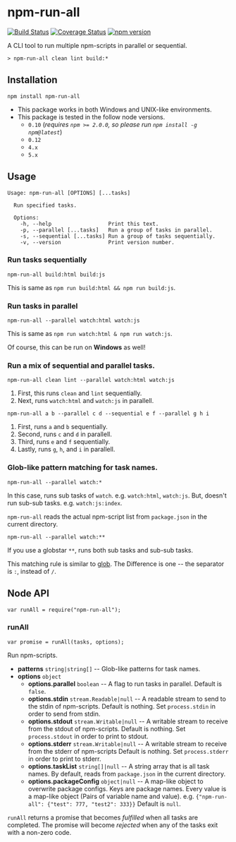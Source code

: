 # npm-run-all

[![Build Status](https://travis-ci.org/mysticatea/npm-run-all.svg?branch=master)](https://travis-ci.org/mysticatea/npm-run-all)
[![Coverage Status](https://coveralls.io/repos/mysticatea/npm-run-all/badge.svg?branch=master)](https://coveralls.io/r/mysticatea/npm-run-all?branch=master)
[![npm version](https://badge.fury.io/js/npm-run-all.svg)](http://badge.fury.io/js/npm-run-all)

A CLI tool to run multiple npm-scripts in parallel or sequential.

```
> npm-run-all clean lint build:*
```

## Installation

```
npm install npm-run-all
```

- This package works in both Windows and UNIX-like environments.
- This package is tested in the follow node versions.
  - `0.10` (*requires `npm >= 2.0.0`, so please run `npm install -g npm@latest`*)
  - `0.12`
  - `4.x`
  - `5.x`

## Usage

```
Usage: npm-run-all [OPTIONS] [...tasks]

  Run specified tasks.

  Options:
    -h, --help                  Print this text.
    -p, --parallel [...tasks]   Run a group of tasks in parallel.
    -s, --sequential [...tasks] Run a group of tasks sequentially.
    -v, --version               Print version number.
```

### Run tasks sequentially

```
npm-run-all build:html build:js
```

This is same as `npm run build:html && npm run build:js`.

### Run tasks in parallel

```
npm-run-all --parallel watch:html watch:js
```

This is same as `npm run watch:html & npm run watch:js`.

Of course, this can be run on **Windows** as well!

### Run a mix of sequential and parallel tasks.

```
npm-run-all clean lint --parallel watch:html watch:js
```

1. First, this runs `clean` and `lint` sequentially.
2. Next, runs `watch:html` and `watch:js` in parallell.

```
npm-run-all a b --parallel c d --sequential e f --parallel g h i
```

1. First, runs `a` and `b` sequentially.
2. Second, runs `c` and `d` in parallell.
3. Third, runs `e` and `f` sequentially.
4. Lastly, runs `g`, `h`, and `i` in parallell.

### Glob-like pattern matching for task names.

```
npm-run-all --parallel watch:*
```

In this case, runs sub tasks of `watch`. e.g. `watch:html`, `watch:js`.
But, doesn't run sub-sub tasks. e.g. `watch:js:index`.

`npm-run-all` reads the actual npm-script list from `package.json` in the current directory.

```
npm-run-all --parallel watch:**
```

If you use a globstar `**`, runs both sub tasks and sub-sub tasks.

This matching rule is similar to [glob](https://www.npmjs.com/package/glob#glob-primer).
The Difference is one -- the separator is `:`, instead of `/`.

## Node API

```
var runAll = require("npm-run-all");
```

### runAll

```
var promise = runAll(tasks, options);
```

Run npm-scripts.

- **patterns** `string|string[]` -- Glob-like patterns for task names.
- **options** `object`
  - **options.parallel** `boolean` --
    A flag to run tasks in parallel.
    Default is `false`.
  - **options.stdin** `stream.Readable|null` --
    A readable stream to send to the stdin of npm-scripts.
    Default is nothing.
    Set `process.stdin` in order to send from stdin.
  - **options.stdout** `stream.Writable|null` --
    A writable stream to receive from the stdout of npm-scripts.
    Default is nothing.
    Set `process.stdout` in order to print to stdout.
  - **options.stderr** `stream.Writable|null` --
    A writable stream to receive from the stderr of npm-scripts
    Default is nothing.
    Set `process.stderr` in order to print to stderr.
  - **options.taskList** `string[]|null` --
    A string array that is all task names.
    By default, reads from `package.json` in the current directory.
  - **options.packageConfig** `object|null` --
    A map-like object to overwrite package configs.
    Keys are package names.
    Every value is a map-like object (Pairs of variable name and value).
    e.g. `{"npm-run-all": {"test": 777, "test2": 333}}`
    Default is `null`.

`runAll` returns a promise that becomes *fulfilled* when all tasks are completed.
The promise will become *rejected* when any of the tasks exit with a non-zero code.
